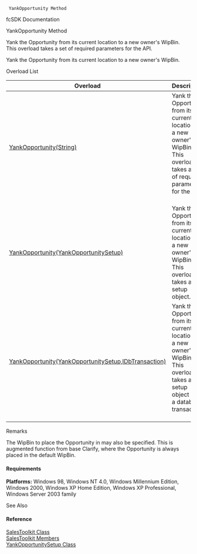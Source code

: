 ﻿     YankOpportunity Method                                                   

fcSDK Documentation

YankOpportunity Method

Yank the Opportunity from its current location to a new owner's WipBin. This overload takes a set of required parameters for the API.

Yank the Opportunity from its current location to a new owner's WipBin.

Overload List

| Overload | Description |
| --- | --- |
| [YankOpportunity(String)](FChoice.Toolkits.Clarify~FChoice.Toolkits.Clarify.Sales.SalesToolkit~YankOpportunity(String).md) | Yank the Opportunity from its current location to a new owner's WipBin. This overload takes a set of required parameters for the API.   |
| [YankOpportunity(YankOpportunitySetup)](FChoice.Toolkits.Clarify~FChoice.Toolkits.Clarify.Sales.SalesToolkit~YankOpportunity(YankOpportunitySetup).md) | Yank the Opportunity from its current location to a new owner's WipBin. This overload takes a setup object.   |
| [YankOpportunity(YankOpportunitySetup,IDbTransaction)](FChoice.Toolkits.Clarify~FChoice.Toolkits.Clarify.Sales.SalesToolkit~YankOpportunity(YankOpportunitySetup,IDbTransaction).md) | Yank the Opportunity from its current location to a new owner's WipBin. This overload takes a setup object and a database transaction.   |

Remarks

The WipBin to place the Opportunity in may also be specified. This is augmented function from base Clarify, where the Opportunity is always placed in the default WipBin.

#### Requirements

**Platforms:** Windows 98, Windows NT 4.0, Windows Millennium Edition, Windows 2000, Windows XP Home Edition, Windows XP Professional, Windows Server 2003 family

See Also

#### Reference

[SalesToolkit Class](FChoice.Toolkits.Clarify~FChoice.Toolkits.Clarify.Sales.SalesToolkit.md)  
[SalesToolkit Members](FChoice.Toolkits.Clarify~FChoice.Toolkits.Clarify.Sales.SalesToolkit_members.md)  
[YankOpportunitySetup Class](FChoice.Toolkits.Clarify~FChoice.Toolkits.Clarify.Sales.YankOpportunitySetup.md)